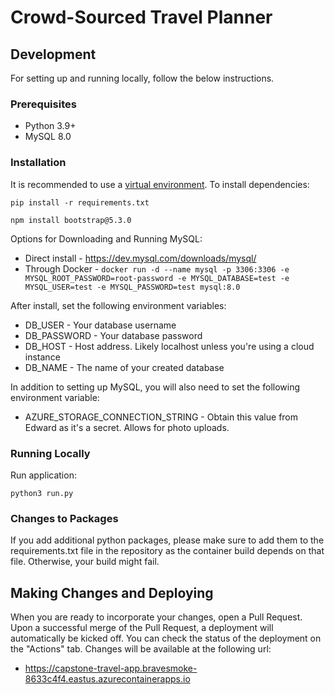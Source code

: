 # Crowd-Sourced Travel Planner

## Development

For setting up and running locally, follow the below instructions.

### Prerequisites

- Python 3.9+
- MySQL 8.0

### Installation

It is recommended to use a [virtual environment](https://realpython.com/python-virtual-environments-a-primer/#create-it). To install dependencies:

`pip install -r requirements.txt`

`npm install bootstrap@5.3.0`

Options for Downloading and Running MySQL: 
- Direct install - https://dev.mysql.com/downloads/mysql/
- Through Docker - `docker run -d --name mysql -p 3306:3306 -e MYSQL_ROOT_PASSWORD=root-password -e MYSQL_DATABASE=test -e MYSQL_USER=test -e MYSQL_PASSWORD=test mysql:8.0`

After install, set the following environment variables:
- DB_USER - Your database username
- DB_PASSWORD - Your database password
- DB_HOST - Host address. Likely localhost unless you're using a cloud instance
- DB_NAME - The name of your created database

In addition to setting up MySQL, you will also need to set the following environment variable:
- AZURE_STORAGE_CONNECTION_STRING - Obtain this value from Edward as it's a secret. Allows for photo uploads.

### Running Locally

Run application:

`python3 run.py`

### Changes to Packages

If you add additional python packages, please make sure to add them to the requirements.txt file in the repository as the container build depends on that file. Otherwise, your build might fail.

## Making Changes and Deploying

When you are ready to incorporate your changes, open a Pull Request. Upon a successful merge of the Pull Request, a deployment will automatically be kicked off. You can check the status of the deployment on the "Actions" tab. Changes will be available at the following url:

- https://capstone-travel-app.bravesmoke-8633c4f4.eastus.azurecontainerapps.io

